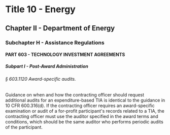 
# Title 10 - Energy
## Chapter II - Department of Energy
### Subchapter H - Assistance Regulations
#### PART 603 - TECHNOLOGY INVESTMENT AGREEMENTS
##### Subpart I - Post-Award Administration
###### § 603.1120 Award-specific audits.

Guidance on when and how the contracting officer should request additional audits for an expenditure-based TIA is identical to the guidance in 10 CFR 600.316(d). If the contracting officer requires an award-specific examination or audit of a for-profit participant's records related to a TIA, the contracting officer must use the auditor specified in the award terms and conditions, which should be the same auditor who performs periodic audits of the participant.
